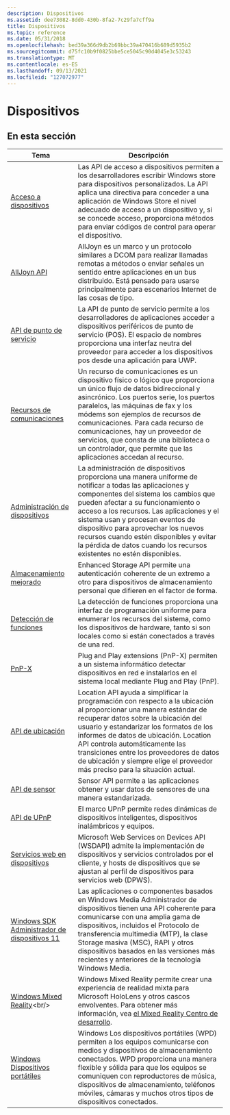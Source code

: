 ```yaml
---
description: Dispositivos
ms.assetid: dee73082-8dd0-430b-8fa2-7c29fa7cff9a
title: Dispositivos
ms.topic: reference
ms.date: 05/31/2018
ms.openlocfilehash: bed39a366d9db2b69bbc39a470416b689d5935b2
ms.sourcegitcommit: d75fc10b9f0825bbe5ce5045c90d4045e3c53243
ms.translationtype: MT
ms.contentlocale: es-ES
ms.lasthandoff: 09/13/2021
ms.locfileid: "127072977"
---
```

# <a name="devices"></a>Dispositivos

## <a name="in-this-section"></a>En esta sección

| Tema | Descripción |
|---|---|
| [Acceso a dispositivos](deviceaccess/device-access-broker-api-portal.md)<br/> | Las API de acceso a dispositivos permiten a los desarrolladores escribir Windows store para dispositivos personalizados. La API aplica una directiva para conceder a una aplicación de Windows Store el nivel adecuado de acceso a un dispositivo y, si se concede acceso, proporciona métodos para enviar códigos de control para operar el dispositivo.<br/> |
| [AllJoyn API](/previous-versions/windows/desktop/alljoyn/alljoyn-api-portal)<br/> | AllJoyn es un marco y un protocolo similares a DCOM para realizar llamadas remotas a métodos o enviar señales un sentido entre aplicaciones en un bus distribuido. Está pensado para usarse principalmente para escenarios Internet de las cosas de tipo. <br/> |
| [API de punto de servicio](/uwp/api/Windows.Devices.PointOfService)<br/> | La API de punto de servicio permite a los desarrolladores de aplicaciones acceder a dispositivos periféricos de punto de servicio (POS). El espacio de nombres proporciona una interfaz neutra del proveedor para acceder a los dispositivos pos desde una aplicación para UWP.<br/> |
| [Recursos de comunicaciones](/windows/desktop/DevIO/communications-resources)<br/>           | Un recurso de comunicaciones es un dispositivo físico o lógico que proporciona un único flujo de datos bidireccional y asincrónico. Los puertos serie, los puertos paralelos, las máquinas de fax y los módems son ejemplos de recursos de comunicaciones. Para cada recurso de comunicaciones, hay un proveedor de servicios, que consta de una biblioteca o un controlador, que permite que las aplicaciones accedan al recurso. <br/> |
| [Administración de dispositivos](/windows/desktop/DevIO/device-management)<br/>                         | La administración de dispositivos proporciona una manera uniforme de notificar a todas las aplicaciones y componentes del sistema los cambios que pueden afectar a su funcionamiento o acceso a los recursos. Las aplicaciones y el sistema usan y procesan eventos de dispositivo para aprovechar los nuevos recursos cuando estén disponibles y evitar la pérdida de datos cuando los recursos existentes no estén disponibles. <br/>                 |
| [Almacenamiento mejorado](/previous-versions/windows/desktop/enstor/enhanced-storage-portal)<br/>                  | Enhanced Storage API permite una autenticación coherente de un extremo a otro para dispositivos de almacenamiento personal que difieren en el factor de forma. <br/>                                                                                                                                                                                                                                                 |
| [Detección de funciones](/previous-versions/windows/desktop/fundisc/fd-portal)<br/>                                 | La detección de funciones proporciona una interfaz de programación uniforme para enumerar los recursos del sistema, como los dispositivos de hardware, tanto si son locales como si están conectados a través de una red.<br/>                                                                                                                                                                                                 |
| [PnP-X](/previous-versions/windows/desktop/fundisc/pnp-x)<br/>                                                  | Plug and Play extensions (PnP-X) permiten a un sistema informático detectar dispositivos en red e instalarlos en el sistema local mediante Plug and Play (PnP). <br/>                                                                                                                                                                                                                     |
| [API de ubicación](/windows/desktop/LocationAPI/windows-location-api-portal)<br/>             | Location API ayuda a simplificar la programación con respecto a la ubicación al proporcionar una manera estándar de recuperar datos sobre la ubicación del usuario y estandarizar los formatos de los informes de datos de ubicación. Location API controla automáticamente las transiciones entre los proveedores de datos de ubicación y siempre elige el proveedor más preciso para la situación actual.<br/>                                 |
| [API de sensor](/windows/desktop/SensorsAPI/portal)<br/>                                     | Sensor API permite a las aplicaciones obtener y usar datos de sensores de una manera estandarizada.<br/>                                                                                                                                                                                                                                                                                     |
| [API de UPnP](/windows/desktop/UPnP/universal-plug-and-play-start-page)<br/>                | El marco UPnP permite redes dinámicas de dispositivos inteligentes, dispositivos inalámbricos y equipos. <br/>                                                                                                                                                                                                                                                                            |
| [Servicios web en dispositivos](/windows/desktop/WsdApi/wsd-portal)<br/>                           | Microsoft Web Services on Devices API (WSDAPI) admite la implementación de dispositivos y servicios controlados por el cliente, y hosts de dispositivos que se ajustan al perfil de dispositivos para servicios web (DPWS). <br/>                                                                                                                                                                          |
| [Windows SDK Administrador de dispositivos 11](./wmdm/windows-media-device-manager-11-sdk.md)<br/> | Las aplicaciones o componentes basados en Windows Media Administrador de dispositivos tienen una API coherente para comunicarse con una amplia gama de dispositivos, incluidos el Protocolo de transferencia multimedia (MTP), la clase Storage masiva (MSC), RAPI y otros dispositivos basados en las versiones más recientes y anteriores de la tecnología Windows Media.<br/>                                                                    |
| [Windows Mixed Reality](https://msdn.microsoft.com/library/Mt844799(v=WIN.10).aspx)<br/>          | Windows Mixed Reality permite crear una experiencia de realidad mixta para Microsoft HoloLens y otros cascos envolventes. Para obtener más información, vea [el Mixed Reality Centro de desarrollo](https://developer.microsoft.com/windows/mixed-reality).<br/>                                                                                                                                    |
| [Windows Dispositivos portátiles](./windows-portable-devices.md)<br/>            | Windows Los dispositivos portátiles (WPD) permiten a los equipos comunicarse con medios y dispositivos de almacenamiento conectados. WPD proporciona una manera flexible y sólida para que los equipos se comuniquen con reproductores de música, dispositivos de almacenamiento, teléfonos móviles, cámaras y muchos otros tipos de dispositivos conectados.<br/>                                                                                               |



 

 

